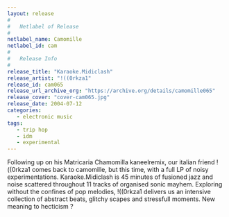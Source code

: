 ```yaml
---
layout: release
#
#   Netlabel of Release
#
netlabel_name: Camomille
netlabel_id: cam
#
#   Release Info
#
release_title: "Karaoke.Midiclash"
release_artist: "!((0rkza1"
release_id: cam065
release_url_archive_org: "https://archive.org/details/camomille065"
release_cover: "cover-cam065.jpg"
release_date: 2004-07-12
categories:
   - electronic music
tags:
   - trip hop
   - idm
   - experimental
---
```

Following up on his Matricaria Chamomilla kaneelremix, our italian friend !((0rkza1 comes back to camomille, but this time, with a full LP of noisy experimentations. Karaoke.Midiclash is 45 minutes of fusioned jazz and noise scattered throughout 11 tracks of organised sonic mayhem. Exploring without the confines of pop melodies, !((0rkza1 delivers us an intensive collection of abstract beats, glitchy scapes and stressfull moments. New meaning to hecticism ?
